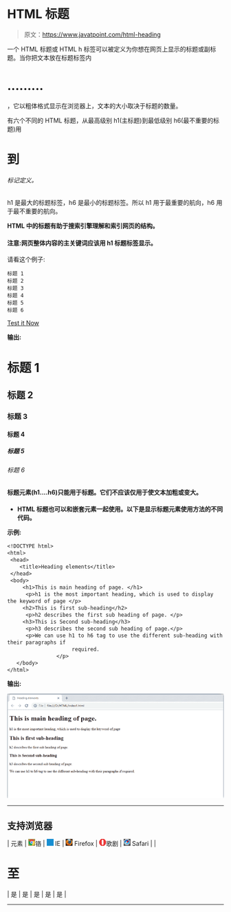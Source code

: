 # HTML 标题

> 原文：<https://www.javatpoint.com/html-heading>

一个 HTML 标题或 HTML h 标签可以被定义为你想在网页上显示的标题或副标题。当你把文本放在标题标签内

# .........

，它以粗体格式显示在浏览器上，文本的大小取决于标题的数量。

有六个不同的 HTML 标题，从最高级别 h1(主标题)到最低级别 h6(最不重要的标题)用

# 到

###### 标记定义。

h1 是最大的标题标签，h6 是最小的标题标签。所以 h1 用于最重要的航向，h6 用于最不重要的航向。

**HTML 中的标题有助于搜索引擎理解和索引网页的结构。**

#### 注意:网页整体内容的主关键词应该用 h1 标题标签显示。

请看这个例子:

```
标题 1
标题 2
标题 3
标题 4
标题 5
标题 6

```

[Test it Now](https://www.javatpoint.com/oprweb/test.jsp?filename=htmlheading1)

**输出:**

# 标题 1

## 标题 2

### 标题 3

#### 标题 4

##### 标题 5

###### 标题 6

#### 标题元素(h1....h6)只能用于标题。它们不应该仅用于使文本加粗或变大。

*   **HTML 标题也可以和嵌套元素一起使用。以下是显示标题元素使用方法的不同代码。**

**示例:**

```
<!DOCTYPE html>
<html>
 <head>
	<title>Heading elements</title>
 </head>
 <body>
	 <h1>This is main heading of page. </h1>
	  <p>h1 is the most important heading, which is used to display the keyword of page </p>
	 <h2>This is first sub-heading</h2>
	  <p>h2 describes the first sub heading of page. </p>
	 <h3>This is Second sub-heading</h3>
	  <p>h3 describes the second sub heading of page.</p>
	  <p>We can use h1 to h6 tag to use the different sub-heading with their paragraphs if       
                     required. 
                </p>
   </body>
</html>

```

**输出:**

![HTML Heading](img/f2fe3e325ba380764380f114fa31ca34.png)

* * *

## 支持浏览器

| 元素 | ![chrome browser](img/4fbdc93dc2016c5049ed108e7318df19.png)铬 | ![ie browser](img/83dd23df1fe8373fd5bf054b2c1dd88b.png) IE | ![firefox browser](img/4f001fff393888a8a807ed29b28145d1.png) Firefox | ![opera browser](img/6cad4a592cc69a052056a0577b4aac65.png)歌剧 | ![safari browser](img/a0f6a9711a92203c5dc5c127fe9c9fca.png) Safari |
| 

# 至

 | 是 | 是 | 是 | 是 | 是 |

* * *